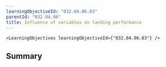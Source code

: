 ```yaml
---
learningObjectiveId: "032.04.06.03"
parentId: "032.04.06"
title: Influence of variables on landing performance
---
```


```tsx eval
<LearningObjectives learningObjectiveId={"032.04.06.03"} />
```

## Summary
